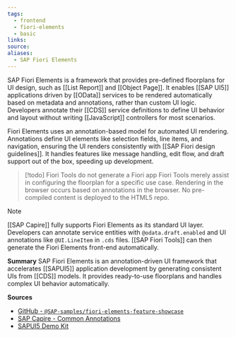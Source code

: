 ```yaml
---
tags:
  - frontend
  - fiori-elements
  - basic
links:
source:
aliases:
  - SAP Fiori Elements
---
```

SAP Fiori Elements is a framework that provides pre-defined floorplans for UI design, such as [[List Report]] and [[Object Page]]. It enables [[SAP UI5]] applications driven by [[OData]] services to be rendered automatically based on metadata and annotations, rather than custom UI logic. Developers annotate their [[CDS]] service definitions to define UI behavior and layout without writing [[JavaScript]] controllers for most scenarios.

Fiori Elements uses an annotation-based model for automated UI rendering. Annotations define UI elements like selection fields, line items, and navigation, ensuring the UI renders consistently with [[SAP Fiori design guidelines]]. It handles features like message handling, edit flow, and draft support out of the box, speeding up development.


> [!todo] Fiori Tools do not generate a Fiori app
> Fiori Tools merely assist in configuring the floorplan for a specific use case. Rendering in the browser occurs based on annotations in the browser. No pre-compiled content is deployed to the HTML5 repo.


> [!NOTE]
> [[SAP Capire]] fully supports Fiori Elements as its standard UI layer. Developers can annotate service entities with `@odata.draft.enabled` and UI annotations like `@UI.LineItem` in `.cds` files. [[SAP Fiori Tools]] can then generate the Fiori Elements front-end automatically.

**Summary**
SAP Fiori Elements is an annotation-driven UI framework that accelerates [[SAPUI5]] application development by generating consistent UIs from [[CDS]] models. It provides ready-to-use floorplans and handles complex UI behavior automatically.

**Sources**
- [GitHub - `@SAP-samples/fiori-elements-feature-showcase`](https://github.com/SAP-samples/fiori-elements-feature-showcase)
- [SAP Capire - Common Annotations](https://cap.cloud.sap/docs/cds/annotations)
- [SAPUI5 Demo Kit](https://sapui5.hana.ondemand.com/)